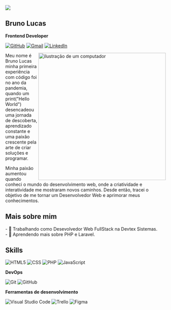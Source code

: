 ![](https://komarev.com/ghpvc/?username=brunodevinfocomputer&color=006bed)
## Bruno Lucas
**Frontend Developer**

<p align="left">

[![GitHub](https://img.shields.io/github/followers/brunodevinfocomputer?label=follow&style=social)](https://github.com/brunodevinfocomputer)
  <a href="https://mail.google.com/mail/?view=cm&fs=1&to=devbrunolucas@gmail.com.br" title="Gmail">
  <img src="https://img.shields.io/badge/-brunodevinfocomputer@gmail.com-986dff?style=flat-square&labelColor=986dff&logo=gmail&logoColor=white&link=https://mail.google.com/mail/?view=cm&fs=1&to=devbrunolucas@gmail.com.br" alt="Gmail"/></a>
  <a href="https://www.linkedin.com/in/bruno-lucas-b64910254/" title="LinkedIn">
  <img src="https://img.shields.io/badge/-devbrunolucas-986dff?style=flat-square&logo=Linkedin&logoColor=white&link=https://www.linkedin.com/in/bruno-lucas-b64910254/" alt="LinkedIn"/></a>
  
</p>


<img src="https://raw.githubusercontent.com/MicaelliMedeiros/micaellimedeiros/master/image/computer-illustration.png" alt="ilustração de um computador" min-width="400px" max-width="400px" width="400px" align="right">

<p align="left"> 
Meu nome é Bruno Lucas minha primeira experiência com código foi no ano da pandemia, quando um print("Hello World") desencadeou uma jornada de descoberta, aprendizado constante e uma paixão crescente pela arte de criar soluções e programar.

Minha paixão aumentou quando conheci o mundo do desenvolvimento web, onde a criatividade e interatividade me mostraram novos caminhos. Desde então, tracei o objetivo de me tornar um Desenvolvedor Web e aprimorar meus conhecimentos.

</p>


## Mais sobre mim
<p align="left">  
  - 💼 Trabalhando como Desevolvedor Web FullStack na Devtex Sistemas. <br>
  - 🌱 Aprendendo mais sobre PHP e Laravel.
</p>

## Skills
<p align="left">

  ![HTML5](https://img.shields.io/badge/-HTML5-333333?style=flat&logo=HTML5&logoColor=48E525)
  ![CSS](https://img.shields.io/badge/-CSS3-333333?style=flat&logo=CSS3&logoColor=48E525)
  ![PHP](https://img.shields.io/badge/-PHP-333333?style=flat&logo=php&logoColor=48E525)
  ![JavaScript](https://img.shields.io/badge/-JavaScript-333333?style=flat&logo=javascript&logoColor=48E525)

</p>

**DevOps**

![Git](https://img.shields.io/badge/-Git-333333?style=flat&logo=git&logoColor=986dff)
![GitHub](https://img.shields.io/badge/-GitHub-333333?style=flat&logo=github&logoColor=986dff)


**Ferramentas de desenvolvimento**

![Visual Studio Code](https://img.shields.io/badge/-Visual%20Studio%20Code-333333?style=flat&logo=visual-studio-code&logoColor=48E525)
![Trello](https://img.shields.io/badge/-Trello-333333?style=flat&logo=trello&logoColor=48E525)
![Figma](https://img.shields.io/badge/-Figma-333333?style=flat&logo=figma&logoColor=48E525)

<br/>



